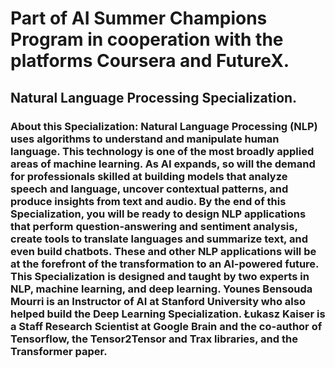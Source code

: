 # Part of AI Summer Champions Program in cooperation with the platforms Coursera and FutureX.
## Natural Language Processing Specialization.

### About this Specialization:  Natural Language Processing (NLP) uses algorithms to understand and manipulate human language. This technology is one of the most broadly applied areas of machine learning. As AI expands, so will the demand for professionals skilled at building models that analyze speech and language, uncover contextual patterns, and produce insights from text and audio. By the end of this Specialization, you will be ready to design NLP applications that perform question-answering and sentiment analysis, create tools to translate languages and summarize text, and even build chatbots. These and other NLP applications will be at the forefront of the transformation to an AI-powered future. This Specialization is designed and taught by two experts in NLP, machine learning, and deep learning. Younes Bensouda Mourri is an Instructor of AI at Stanford University who also helped build the Deep Learning Specialization. Łukasz Kaiser is a Staff Research Scientist at Google Brain and the co-author of Tensorflow, the Tensor2Tensor and Trax libraries, and the Transformer paper.
